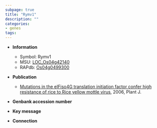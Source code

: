 ```yaml
---
subpage: true
title: "Rymv1"
description: ""
categories:
- genes
tags: 
---
```


* **Information**  
    + Symbol: Rymv1  
    + MSU: [LOC_Os04g42140](http://rice.plantbiology.msu.edu/cgi-bin/ORF_infopage.cgi?orf=LOC_Os04g42140)  
    + RAPdb: [Os04g0499300](http://rapdb.dna.affrc.go.jp/viewer/gbrowse_details/irgsp1?name=Os04g0499300)  

* **Publication**  
    + [Mutations in the eIFiso4G translation initiation factor confer high resistance of rice to Rice yellow mottle virus](http://www.ncbi.nlm.nih.gov/pubmed?term=Mutations+in+the+eIFiso4G+translation+initiation+factor+confer+high+resistance+of+rice+to+Rice+yellow+mottle+virus%5BTitle%5D), 2006, Plant J.

* **Genbank accession number**  

* **Key message**  

* **Connection**  



